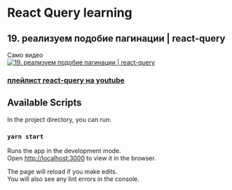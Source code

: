 # React Query learning
## 19. реализуем подобие пагинации | react-query
Само видео   
[![19. реализуем подобие пагинации | react-query](https://yt-embed.herokuapp.com/embed?v=uns33VFwxOs)](https://youtu.be/uns33VFwxOs)

### [плейлист react-query на youtube](https://youtube.com/playlist?list=PL5MDzsMECm45ZzoJ0F2-50aAvbbNd47_E)

## Available Scripts
In the project directory, you can run:

### `yarn start`

Runs the app in the development mode.\
Open [http://localhost:3000](http://localhost:3000) to view it in the browser.

The page will reload if you make edits.\
You will also see any lint errors in the console.

